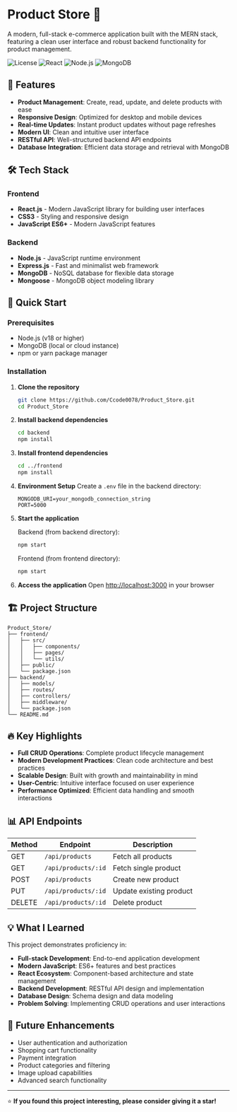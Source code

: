 # Product Store 🛒

A modern, full-stack e-commerce application built with the MERN stack, featuring a clean user interface and robust backend functionality for product management.

![License](https://img.shields.io/badge/license-MIT-blue.svg)
![React](https://img.shields.io/badge/React-18+-61DAFB?logo=react)
![Node.js](https://img.shields.io/badge/Node.js-18+-339933?logo=node.js)
![MongoDB](https://img.shields.io/badge/MongoDB-4.4+-47A248?logo=mongodb)

## 🌟 Features

- **Product Management**: Create, read, update, and delete products with ease
- **Responsive Design**: Optimized for desktop and mobile devices
- **Real-time Updates**: Instant product updates without page refreshes
- **Modern UI**: Clean and intuitive user interface
- **RESTful API**: Well-structured backend API endpoints
- **Database Integration**: Efficient data storage and retrieval with MongoDB

## 🛠️ Tech Stack

### Frontend
- **React.js** - Modern JavaScript library for building user interfaces
- **CSS3** - Styling and responsive design
- **JavaScript ES6+** - Modern JavaScript features

### Backend
- **Node.js** - JavaScript runtime environment
- **Express.js** - Fast and minimalist web framework
- **MongoDB** - NoSQL database for flexible data storage
- **Mongoose** - MongoDB object modeling library

## 🚀 Quick Start

### Prerequisites
- Node.js (v18 or higher)
- MongoDB (local or cloud instance)
- npm or yarn package manager

### Installation

1. **Clone the repository**
   ```bash
   git clone https://github.com/Ccode0078/Product_Store.git
   cd Product_Store
   ```

2. **Install backend dependencies**
   ```bash
   cd backend
   npm install
   ```

3. **Install frontend dependencies**
   ```bash
   cd ../frontend
   npm install
   ```

4. **Environment Setup**
   Create a `.env` file in the backend directory:
   ```env
   MONGODB_URI=your_mongodb_connection_string
   PORT=5000
   ```

5. **Start the application**
   
   Backend (from backend directory):
   ```bash
   npm start
   ```
   
   Frontend (from frontend directory):
   ```bash
   npm start
   ```

6. **Access the application**
   Open [http://localhost:3000](http://localhost:3000) in your browser



## 🏗️ Project Structure

```
Product_Store/
├── frontend/
│   ├── src/
│   │   ├── components/
│   │   ├── pages/
│   │   └── utils/
│   ├── public/
│   └── package.json
├── backend/
│   ├── models/
│   ├── routes/
│   ├── controllers/
│   ├── middleware/
│   └── package.json
└── README.md
```

## 🔥 Key Highlights

- **Full CRUD Operations**: Complete product lifecycle management
- **Modern Development Practices**: Clean code architecture and best practices
- **Scalable Design**: Built with growth and maintainability in mind
- **User-Centric**: Intuitive interface focused on user experience
- **Performance Optimized**: Efficient data handling and smooth interactions

## 📊 API Endpoints

| Method | Endpoint | Description |
|--------|----------|-------------|
| GET | `/api/products` | Fetch all products |
| GET | `/api/products/:id` | Fetch single product |
| POST | `/api/products` | Create new product |
| PUT | `/api/products/:id` | Update existing product |
| DELETE | `/api/products/:id` | Delete product |

## 💡 What I Learned

This project demonstrates proficiency in:

- **Full-stack Development**: End-to-end application development
- **Modern JavaScript**: ES6+ features and best practices
- **React Ecosystem**: Component-based architecture and state management
- **Backend Development**: RESTful API design and implementation
- **Database Design**: Schema design and data modeling
- **Problem Solving**: Implementing CRUD operations and user interactions

## 🎯 Future Enhancements

- User authentication and authorization
- Shopping cart functionality
- Payment integration
- Product categories and filtering
- Image upload capabilities
- Advanced search functionality

---

⭐ **If you found this project interesting, please consider giving it a star!**
